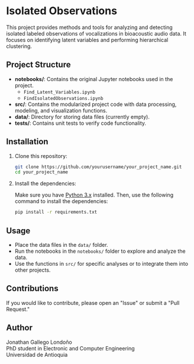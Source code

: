 
# Isolated Observations

This project provides methods and tools for analyzing and detecting isolated labeled observations of vocalizations in bioacoustic audio data. It focuses on identifying latent variables and performing hierarchical clustering.

## Project Structure

- **notebooks/**: Contains the original Jupyter notebooks used in the project.
  - `Find_Latent_Variables.ipynb`
  - `FindIsolatedObservations.ipynb`
- **src/**: Contains the modularized project code with data processing, modeling, and visualization functions.
- **data/**: Directory for storing data files (currently empty).
- **tests/**: Contains unit tests to verify code functionality.

## Installation

1. Clone this repository:

   ```bash
   git clone https://github.com/yourusername/your_project_name.git
   cd your_project_name
   ```

2. Install the dependencies:

   Make sure you have [Python 3.x](https://www.python.org/downloads/) installed. Then, use the following command to install the dependencies:

   ```bash
   pip install -r requirements.txt
   ```

## Usage

- Place the data files in the `data/` folder.
- Run the notebooks in the `notebooks/` folder to explore and analyze the data.
- Use the functions in `src/` for specific analyses or to integrate them into other projects.

## Contributions

If you would like to contribute, please open an "Issue" or submit a "Pull Request."

## Author

Jonathan Gallego Londoño  
PhD student in Electronic and Computer Engineering  
Universidad de Antioquia
